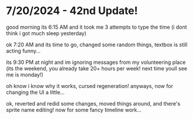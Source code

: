 # 7/20/2024 - 42nd Update!

good morning its 6:15 AM and it took me 3 attempts to type the time (i dont think i got much sleep yesterday)

ok 7:20 AM and its time to go, changed some random things, textbox is still acting funny...

its 9:30 PM at night and im ignoring messages from my volunteering place (its the weekend, you already take 20+ hours per week! next time youll see me is monday!)

oh know i know why it works, cursed regeneration! anyways, now for changing the UI a little...

ok, reverted and redid some changes, moved things around, and there's sprite name editing! now for some fancy timeline work...